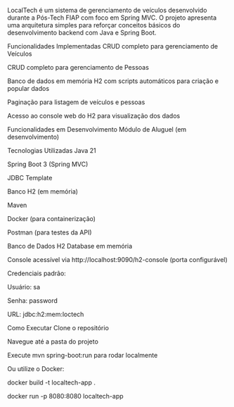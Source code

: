 LocalTech é um sistema de gerenciamento de veículos desenvolvido durante a Pós-Tech FIAP com foco em Spring MVC. O projeto apresenta uma arquitetura simples para reforçar conceitos básicos do desenvolvimento backend com Java e Spring Boot.

Funcionalidades Implementadas
CRUD completo para gerenciamento de Veículos

CRUD completo para gerenciamento de Pessoas

Banco de dados em memória H2 com scripts automáticos para criação e popular dados

Paginação para listagem de veículos e pessoas

Acesso ao console web do H2 para visualização dos dados

Funcionalidades em Desenvolvimento
Módulo de Aluguel (em desenvolvimento)

Tecnologias Utilizadas
Java 21

Spring Boot 3 (Spring MVC)

JDBC Template

Banco H2 (em memória)

Maven

Docker (para containerização)

Postman (para testes da API)

Banco de Dados
H2 Database em memória

Console acessível via http://localhost:9090/h2-console (porta configurável)

Credenciais padrão:

Usuário: sa

Senha: password

URL: jdbc:h2:mem:loctech

Como Executar
Clone o repositório

Navegue até a pasta do projeto

Execute mvn spring-boot:run para rodar localmente

Ou utilize o Docker:

docker build -t localtech-app .

docker run -p 8080:8080 localtech-app
